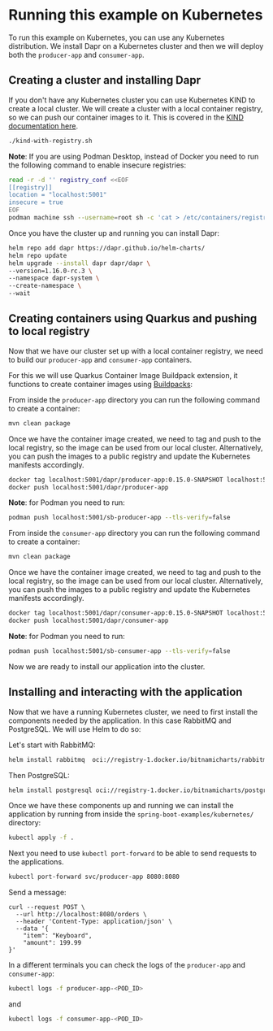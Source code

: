 # Running this example on Kubernetes

To run this example on Kubernetes, you can use any Kubernetes distribution.
We install Dapr on a Kubernetes cluster and then we will deploy both the `producer-app` and `consumer-app`.

## Creating a cluster and installing Dapr

If you don't have any Kubernetes cluster you can use Kubernetes KIND to create a local cluster. We will create a cluster with a local container registry, so we can push our container images to it. This is covered in the [KIND documentation here](https://kind.sigs.k8s.io/docs/user/local-registry/).

```bash
./kind-with-registry.sh
```

**Note**: If you are using Podman Desktop, instead of Docker you need to run the following command to enable insecure registries:

```bash
read -r -d '' registry_conf <<EOF
[[registry]]
location = "localhost:5001"
insecure = true
EOF
podman machine ssh --username=root sh -c 'cat > /etc/containers/registries.conf.d/local.conf' <<<$registry_conf
```

Once you have the cluster up and running you can install Dapr:

```bash
helm repo add dapr https://dapr.github.io/helm-charts/
helm repo update
helm upgrade --install dapr dapr/dapr \
--version=1.16.0-rc.3 \
--namespace dapr-system \
--create-namespace \
--wait
```

## Creating containers using Quarkus and pushing to local registry

Now that we have our cluster set up with a local container registry, we need to build our `producer-app` and `consumer-app` containers.

For this we will use Quarkus Container Image Buildpack extension, it functions to create container images using [Buildpacks](https://buildpacks.io):

From inside the `producer-app` directory you can run the following command to create a container:

```bash
mvn clean package
```

Once we have the container image created, we need to tag and push to the local registry, so the image can be used from our local cluster.
Alternatively, you can push the images to a public registry and update the Kubernetes manifests accordingly.

```bash
docker tag localhost:5001/dapr/producer-app:0.15.0-SNAPSHOT localhost:5001/dapr/producer-app
docker push localhost:5001/dapr/producer-app
```

**Note**: for Podman you need to run:

```bash
podman push localhost:5001/sb-producer-app --tls-verify=false
```

From inside the `consumer-app` directory you can run the following command to create a container:

```bash
mvn clean package
```

Once we have the container image created, we need to tag and push to the local registry, so the image can be used from our local cluster.
Alternatively, you can push the images to a public registry and update the Kubernetes manifests accordingly.

```bash
docker tag localhost:5001/dapr/consumer-app:0.15.0-SNAPSHOT localhost:5001/dapr/consumer-app
docker push localhost:5001/dapr/consumer-app
```

**Note**: for Podman you need to run:

```bash
podman push localhost:5001/sb-consumer-app --tls-verify=false
```

Now we are ready to install our application into the cluster.

## Installing and interacting with the application

Now that we have a running Kubernetes cluster, we need to first install the components needed by the application.
In this case RabbitMQ and PostgreSQL. We will use Helm to do so:

Let's start with RabbitMQ:

```bash
helm install rabbitmq  oci://registry-1.docker.io/bitnamicharts/rabbitmq --set auth.username=guest --set auth.password=guest --set auth.erlangCookie=ABC
```

Then PostgreSQL:

```bash
helm install postgresql oci://registry-1.docker.io/bitnamicharts/postgresql --set global.postgresql.auth.database=dapr --set global.postgresql.auth.postgresPassword=password
```

Once we have these components up and running we can install the application by running from inside
the `spring-boot-examples/kubernetes/` directory:

```bash
kubectl apply -f .
```

Next you need to use `kubectl port-forward` to be able to send requests to the applications.

```bash
kubectl port-forward svc/producer-app 8080:8080
```

Send a message:

```shell
curl --request POST \
  --url http://localhost:8080/orders \
  --header 'Content-Type: application/json' \
  --data '{
	"item": "Keyboard",
	"amount": 199.99
}'
```

In a different terminals you can check the logs of the `producer-app` and `consumer-app`:

```bash
kubectl logs -f producer-app-<POD_ID>
```

and

```bash
kubectl logs -f consumer-app-<POD_ID>
```
